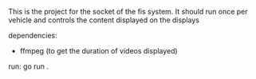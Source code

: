 This is the project for the socket of the fis system.
It should run once per vehicle and controls the content displayed on the displays

dependencies:

-   ffmpeg (to get the duration of videos displayed)

run:
go run .
